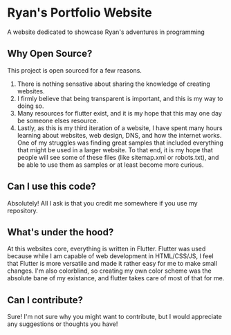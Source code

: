# Ryan's Portfolio Website

A website dedicated to showcase Ryan's adventures in programming

## Why Open Source?

This project is open sourced for a few reasons.

1. There is nothing sensative about sharing the knowledge of creating websites.
2. I firmly believe that being transparent is important, and this is my way to doing so.
3. Many resources for flutter exist, and it is my hope that this may one day be someone elses resource.
4. Lastly, as this is my third iteration of a website, I have spent many hours learning about websites, web design, DNS, and how the internet works. One of my struggles was finding great samples that included everything that might be used in a larger website. To that end, it is my hope that people will see some of these files (like sitemap.xml or robots.txt), and be able to use them as samples or at least become more curious.

## Can I use this code?

Absolutely! All I ask is that you credit me somewhere if you use my repository.

## What's under the hood?

At this websites core, everything is written in Flutter. Flutter was used because while I am capable of web development in HTML/CSS/JS, I feel that Flutter is more versatile and made it rather easy for me to make small changes. I'm also colorblind, so creating my own color scheme was the absolute bane of my existance, and flutter takes care of most of that for me.

## Can I contribute?

Sure! I'm not sure why you might want to contribute, but I would appreciate any suggestions or thoughts you have!